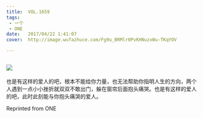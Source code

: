 ```yaml
---
title:	VOL.1659
tags:
 - 一个
 - ONE
date:	2017/04/22 1:41:07
cover:	http://image.wufazhuce.com/Fg9u_BRMlr0PvKHNuzxWu-TKqYOV

---
```

![](http://image.wufazhuce.com/Fg9u_BRMlr0PvKHNuzxWu-TKqYOV)
---

也是有这样的爱人的吧，根本不能给你力量，也无法帮助你指明人生的方向，两个人遇到一点小小挫折就双双不敢出门，躲在窗帘后面抱头痛哭。也是有这样的爱人的吧，此时此刻能与你抱头痛哭的爱人。
 
Reprinted from ONE

